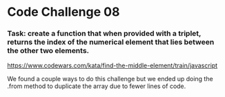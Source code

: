# Code Challenge 08
### Task: create a function that when provided with a triplet, returns the index of the numerical element that lies between the other two elements.

https://www.codewars.com/kata/find-the-middle-element/train/javascript

We found a couple ways to do this challenge but we ended up doing the .from method to duplicate the array due to fewer lines of code.